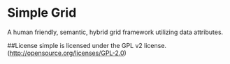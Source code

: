 Simple Grid
======

A human friendly, semantic, hybrid grid framework utilizing data attributes.



##License
simple is licensed under the GPL v2 license. (http://opensource.org/licenses/GPL-2.0)
